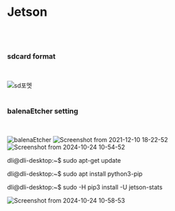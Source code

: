 # Jetson
<br>
<br>

<h3> sdcard format </h3>
<br>

![sd포멧](https://github.com/user-attachments/assets/83a00e63-cffd-4723-a1a1-dc0d400f7545)
<br>
<br>
<h3> balenaEtcher setting </h3>
<br>

![balenaEtcher](https://github.com/user-attachments/assets/d533da02-f024-403f-b018-fc0efa5053e7)
![Screenshot from 2021-12-10 18-22-52](https://github.com/user-attachments/assets/77b5cb6c-fea4-437d-b2d4-54908d35bf98)
![Screenshot from 2024-10-24 10-54-52](https://github.com/user-attachments/assets/484e205b-8130-4be3-9274-254dd03025eb)
                                              
dli@dli-desktop:~$ sudo apt-get update

dli@dli-desktop:~$ sudo apt install python3-pip

dli@dli-desktop:~$  sudo -H pip3 install -U jetson-stats

![Screenshot from 2024-10-24 10-58-53](https://github.com/user-attachments/assets/cffe9f62-f670-46f9-9cca-3d0d55fa24ea)

